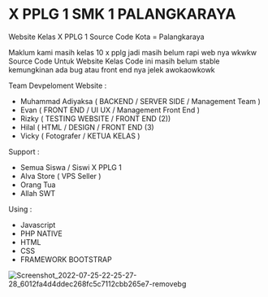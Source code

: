 # X PPLG 1 SMK 1 PALANGKARAYA

Website Kelas X PPLG 1 Source Code 
Kota = Palangkaraya

Maklum kami masih kelas 10 x pplg jadi masih belum rapi web nya wkwkw
Source Code Untuk Website Kelas 
Code ini masih belum stable kemungkinan ada bug atau front end nya jelek awokaowkowk

Team Devpeloment Website : 
- Muhammad Adiyaksa ( BACKEND / SERVER SIDE / Management Team )
- Evan ( FRONT END / UI UX / Management Front End )
- Rizky ( TESTING WEBSITE / FRONT END (2))
- Hilal (  HTML / DESIGN / FRONT END (3)
- Vicky ( Fotografer / KETUA KELAS )

Support :
- Semua Siswa / Siswi X PPLG 1
- Alva Store ( VPS Seller )
- Orang Tua 
- Allah SWT

Using :
- Javascript
- PHP NATIVE
- HTML 
- CSS
- FRAMEWORK BOOTSTRAP


![Screenshot_2022-07-25-22-25-27-28_6012fa4d4ddec268fc5c7112cbb265e7-removebg](https://user-images.githubusercontent.com/110284922/181905371-dc21d0a5-f364-4db6-88a3-94a833762d03.png)
